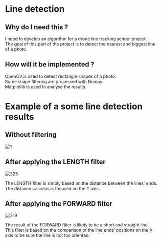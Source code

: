 # Line detection
## Why do I need this ?  
I need to develop an algorithm for a drone line tracking school project.  
The goal of this part of the project is to detect the nearest and biggest line of a photo.  

## How will it be implemented ?
OpenCV is used to detect rectangle shapes of a photo.  
Some shape filtering are processed with Numpy.  
Matplotlib is used to analyse the results.  

# Example of a some line detection results  
## Without filtering  
![1](https://github.com/Thomas7997/linedetection/assets/45339466/bea02402-fcaf-4c34-b0e3-fa52dd0eab67)

## After applying the LENGTH filter  
![325](https://github.com/Thomas7997/linedetection/assets/45339466/4eb8e5e5-a76b-4d17-8525-68c21775fe69)

The LENGTH filter is simply based on the distance between the lines' ends.  
The distance calculus is focused on the Y axis.  

## After applying the FORWARD filter  
![319](https://github.com/Thomas7997/linedetection/assets/45339466/930d1927-8eef-448b-8703-e5b4723b4080)

The result of the FORWARD filter is likely to be a short and straight line.  
This filter is based on the comparison of the line ends' positions on the X axis to be sure the line is not too oriented.  

